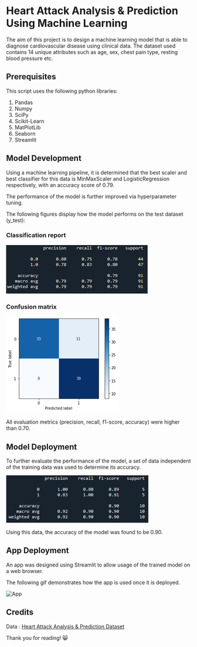 # Heart Attack Analysis & Prediction Using Machine Learning

The aim of this project is to design a machine learning model that is able to diagnose cardiovascular disease using clinical data.
The dataset used contains 14 unique attributes such as age, sex, chest pain type, resting blood pressure etc. 

## Prerequisites

This script uses the following python libraries:
1. Pandas
2. Numpy
3. SciPy
4. Scikit-Learn
5. MatPlotLib
6. Seaborn
7. Streamlit

## Model Development

Using a machine learning pipeline, it is determined that the best scaler and best classifier for this data is MinMaxScaler and LogisticRegression respectively, with an accuracy score of 0.79.

The performance of the model is further improved via hyperparameter tuning.

The following figures display how the model performs on the test dataset (y_test):

### Classification report

![Classification report](static/classification_report.png)

### Confusion matrix

![Confusion matrix](static/confusion_matrix.png)

All evaluation metrics (precision, recall, f1-score, accuracy) were higher than 0.70.

## Model Deployment
To further evaluate the performance of the model, a set of data independent of the training data was used to determine its accuracy.

![Classification report](static/test_case_cr.png)

Using this data, the accuracy of the model was found to be 0.90.

## App Deployment
An app was designed using Streamlit to allow usage of the trained model on a web browser.

The following gif demonstrates how the app is used once it is deployed.

![App](static/app_demo.gif)

## Credits

Data : [Heart Attack Analysis & Prediction Dataset](https://www.kaggle.com/datasets/rashikrahmanpritom/heart-attack-analysis-prediction-dataset)

Thank you for reading! :smile_cat:
